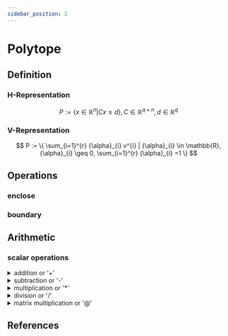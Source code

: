 ```yaml
---
sidebar_position: 2
---
```


# Polytope

## Definition

### H-Representation

$$
P := \{ x \in \mathbb{R}^{n} | Cx \leq d\}, C \in \mathbb{R}^{q \times n}, d \in \mathbb{R}^{q}
$$

### V-Representation

$$
P := \{
\sum_{i=1}^{r} {\alpha}_{i} v^{i} | {\alpha}_{i} \in \mathbb{R}, {\alpha}_{i} \geq 0, \sum_{i=1}^{r} {\alpha}_{i}
=1
\}
$$

## Operations

### enclose

### boundary

## Arithmetic

### scalar operations

<details>
<summary> addition or '+'</summary>

+ with another real number
+ with another real vector
+ with another interval

</details>

<details>
<summary>subtraction or '-'</summary>
</details>

<details>
<summary>multiplication or '*'</summary>
</details>

<details>
<summary>division or '/'</summary>
</details>

<details>
<summary>matrix multiplication or '@'</summary>
</details>

## References